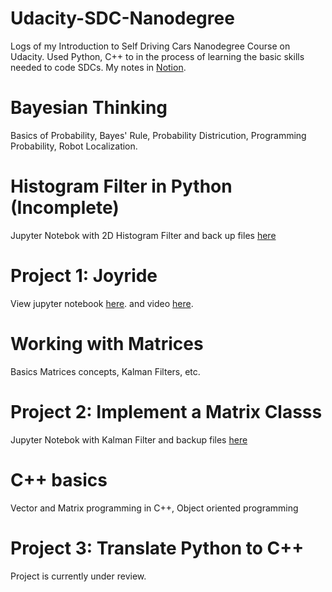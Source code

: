 # Udacity-SDC-Nanodegree
Logs of my Introduction to Self Driving Cars Nanodegree Course on Udacity.
Used Python, C++ to in the process of learning the basic skills needed to code SDCs.
My notes in <a href="https://www.notion.so/Udacity-Self-Driving-Cars-Nanodegree-Notes-95104b0a28d8475896f2edac8d09a79a
"> Notion</a>. 

# Bayesian Thinking
Basics of Probability, Bayes' Rule, Probability Districution, Programming Probability, Robot Localization.

# Histogram Filter in Python (Incomplete)
Jupyter Notebok with 2D Histogram Filter and back up files <a href=""> here</a>

# Project 1: Joyride
View jupyter notebook <a href="https://github.com/dumebielueme/Udacity-SDC-Nanodegree/blob/master/ParallelParking.ipynb"> here</a>. and video <a href="https://youtu.be/GXum4dYZY8M"> here</a>.

# Working with Matrices
Basics Matrices concepts, Kalman Filters, etc.

# Project 2: Implement a Matrix Classs
Jupyter Notebok with Kalman Filter and backup files <a href=""> here</a>

# C++ basics
Vector and Matrix programming in C++, Object oriented programming

# Project 3: Translate Python to C++
Project is currently under review.
